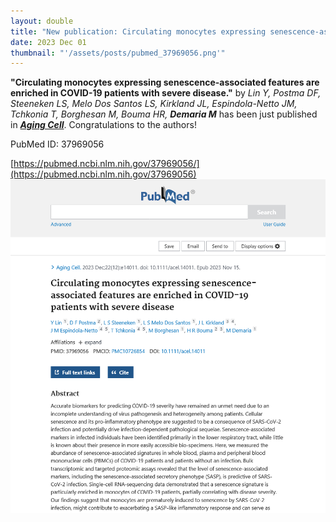 ```yaml
---
layout: double
title: "New publication: Circulating monocytes expressing senescence-associated features are enriched in COVID-19 patients with severe disease"
date: 2023 Dec 01
thumbnail: "'/assets/posts/pubmed_37969056.png'"
---
```

<strong>"Circulating monocytes expressing senescence-associated features are enriched in COVID-19 patients with severe disease."</strong> by <em>Lin Y, Postma DF, Steeneken LS, Melo Dos Santos LS, Kirkland JL, Espindola-Netto JM, Tchkonia T, Borghesan M, Bouma HR, <strong>Demaria M</strong></em>  has been just published in <em><strong><ins>Aging Cell</ins></strong></em>.
Congratulations to the authors!
    
PubMed ID: 37969056
    
[https://pubmed.ncbi.nlm.nih.gov/37969056/](https://pubmed.ncbi.nlm.nih.gov/37969056)
![](/assets/posts/pubmed_37969056.png)
